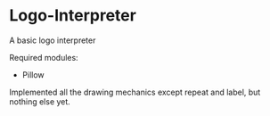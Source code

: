 # Logo-Interpreter
A basic logo interpreter

Required modules:
 - Pillow


Implemented all the drawing mechanics except repeat and label, but nothing else yet.
